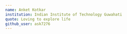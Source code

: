 ```yaml
---
name: Anket Kotkar
institution: Indian Institute of Technology Guwahati
quote: Loving to explore life
github_user: ask7276
---
```

